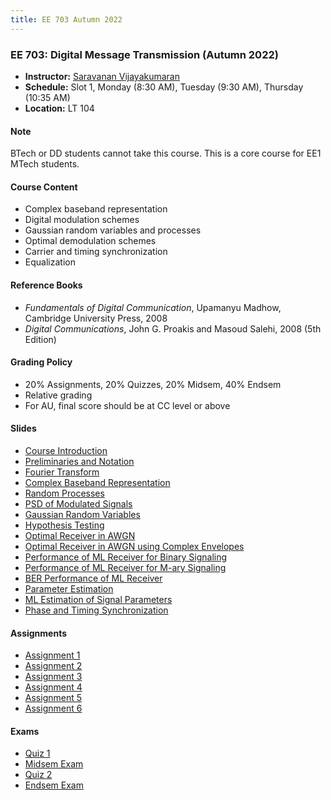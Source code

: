 ```yaml
---
title: EE 703 Autumn 2022
---
```



### EE 703: Digital Message Transmission (Autumn 2022)
  - **Instructor:** [Saravanan Vijayakumaran](http://www.ee.iitb.ac.in/~sarva)
  - **Schedule:** Slot 1, Monday (8:30 AM), Tuesday (9:30 AM), Thursday (10:35 AM)
  - **Location:** LT 104

#### Note

BTech or DD students cannot take this course. This is a core course for EE1 MTech students.

#### Course Content

  - Complex baseband representation
  - Digital modulation schemes
  - Gaussian random variables and processes
  - Optimal demodulation schemes
  - Carrier and timing synchronization
  - Equalization


#### Reference Books

  - *Fundamentals of Digital Communication*, Upamanyu Madhow, Cambridge University Press, 2008
  - *Digital Communications*, John G. Proakis and Masoud Salehi, 2008 (5th Edition)

#### Grading Policy
  - 20% Assignments, 20% Quizzes, 20% Midsem, 40% Endsem
  - Relative grading
  - For AU, final score should be at CC level or above

#### Slides
  - [Course Introduction](/courses/EE703/2022/slides/Outline.pdf)
  - [Preliminaries and Notation](/courses/EE703/2022/slides/Preliminaries.pdf)
  - [Fourier Transform](/courses/EE703/2022/slides/FourierTransform.pdf)
  - [Complex Baseband Representation](/courses/EE703/2022/slides/ComplexBaseband.pdf)
  - [Random Processes](/courses/EE703/2022/slides/RandomProcesses.pdf)
  - [PSD of Modulated Signals](/courses/EE703/2022/slides/PSDofModulatedSignals.pdf)
  - [Gaussian Random Variables](/courses/EE703/2022/slides/GaussianRV.pdf)
  - [Hypothesis Testing](/courses/EE703/2022/slides/HypothesisTesting.pdf)
  - [Optimal Receiver in AWGN](/courses/EE703/2022/slides/OptimalReceiverInAWGN.pdf)
  - [Optimal Receiver in AWGN using Complex Envelopes](/courses/EE703/2022/slides/OptimalReceiverInAWGNComplex.pdf)
  - [Performance of ML Receiver for Binary Signaling](/courses/EE703/2022/slides/PerfMLBinarySignaling.pdf)
  - [Performance of ML Receiver for M-ary Signaling](/courses/EE703/2022/slides/PerfMLMarySignaling.pdf)
  - [BER Performance of ML Receiver](/courses/EE703/2022/slides/BERPerfOfML.pdf)
  - [Parameter Estimation](/courses/EE703/2022/slides/ParameterEstimation.pdf)
  - [ML Estimation of Signal Parameters](/courses/EE703/2022/slides/MLEstimationOfSignalParameters.pdf)
  - [Phase and Timing Synchronization](/courses/EE703/2022/slides/PhaseAndTimingSynchronization.pdf)

#### Assignments
  - [Assignment 1](/courses/EE703/2022/assignments/assignment1.pdf)
  - [Assignment 2](/courses/EE703/2022/assignments/assignment2.pdf)
  - [Assignment 3](/courses/EE703/2022/assignments/assignment3.pdf)
  - [Assignment 4](/courses/EE703/2022/assignments/assignment4.pdf)
  - [Assignment 5](/courses/EE703/2022/assignments/assignment5.pdf)
  - [Assignment 6](/courses/EE703/2022/assignments/assignment6.pdf)

#### Exams
  - [Quiz 1](/courses/EE703/2022/exams/quiz1.pdf)
  - [Midsem Exam](/courses/EE703/2022/exams/midsem.pdf)
  - [Quiz 2](/courses/EE703/2022/exams/quiz2.pdf)
  - [Endsem Exam](/courses/EE703/2022/exams/endsem.pdf)